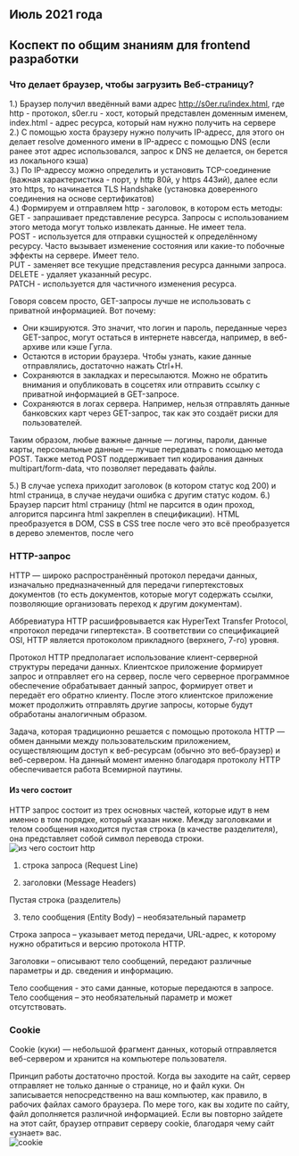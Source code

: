 ## Июль 2021 года
## Коспект по общим знаниям для frontend разработки

### Что делает браузер, чтобы загрузить Веб-страницу?
1.) Браузер получил введённый вами адрес http://s0er.ru/index.html, где 
http - протокол, s0er.ru - хост, который представлен доменным именем, index.html - адрес ресурса, который нам нужно получить на сервере  
2.) С помощью хоста браузеру нужно получить IP-адресс, для этого он делает resolve доменного имени в IP-адресс с помощью DNS (если ранее этот адрес использовался, запрос к DNS не делается, он берется из локального кэша)  
3.) По IP-адрессу можно определить и установить TCP-соединение (важная характеристика - порт, у http 80й, y https 443ий), далее если это https, то начинается TLS Handshake (установка доверенного соединения на основе сертификатов)  
4.) Формируем и отправляем http - заголовок, в котором есть методы:
GET - запрашивает представление ресурса. Запросы с использованием этого метода могут только извлекать данные. Не имеет тела.  
POST - используется для отправки сущностей к определённому ресурсу. Часто вызывает изменение состояния или какие-то побочные эффекты на сервере. Имеет тело.  
PUT - заменяет все текущие представления ресурса данными запроса.  
DELETE - удаляет указанный ресурс.  
PATCH - используется для частичного изменения ресурса.    

Говоря совсем просто, GET-запросы лучше не использовать с приватной информацией. Вот почему:  
- Они кэшируются. Это значит, что логин и пароль, переданные через GET-запрос, могут остаться в интернете навсегда, например, в веб-архиве или кэше Гугла.  
- Остаются в истории браузера. Чтобы узнать, какие данные отправлялись, достаточно нажать Ctrl+H.  
- Сохраняются в закладках и пересылаются. Можно не обратить внимания и опубликовать в соцсетях или отправить ссылку с приватной информацией в GET-запросе.  
- Сохраняются в логах сервера. Например, нельзя отправлять данные банковских карт через GET-запрос, так как это создаёт риски для пользователей.  

Таким образом, любые важные данные — логины, пароли, данные карты, персональные данные — лучше передавать с помощью метода POST. Также метод POST поддерживает тип кодирования данных multipart/form-data, что позволяет передавать файлы.  

5.) В случае успеха приходит заголовок (в котором статус код 200) и html страница, в случае неудачи ошибка с другим статус кодом.
6.) Браузер парсит html страницу (html не парсится в один проход, алгорится парсинга html закреплен в спецификации). HTML преобразуется в DOM, CSS в CSS tree после чего это всё преобразуется в дерево элементов, после чего 

### HTTP-запрос
HTTP — широко распространённый протокол передачи данных, изначально предназначенный для передачи гипертекстовых документов (то есть документов, которые могут содержать ссылки, позволяющие организовать переход к другим документам).  

Аббревиатура HTTP расшифровывается как HyperText Transfer Protocol, «протокол передачи гипертекста». В соответствии со спецификацией OSI, HTTP является протоколом прикладного (верхнего, 7-го) уровня.

Протокол HTTP предполагает использование клиент-серверной структуры передачи данных. Клиентское приложение формирует запрос и отправляет его на сервер, после чего серверное программное обеспечение обрабатывает данный запрос, формирует ответ и передаёт его обратно клиенту. После этого клиентское приложение может продолжить отправлять другие запросы, которые будут обработаны аналогичным образом.  

Задача, которая традиционно решается с помощью протокола HTTP — обмен данными между пользовательским приложением, осуществляющим доступ к веб-ресурсам (обычно это веб-браузер) и веб-сервером. На данный момент именно благодаря протоколу HTTP обеспечивается работа Всемирной паутины.  

#### Из чего состоит
HTTP запрос состоит из трех основных частей, которые идут в нем именно в том порядке, который указан ниже. Между заголовками и телом сообщения находится пустая строка (в качестве разделителя), она представляет собой символ перевода строки.
![из чего состоит http](https://user-images.githubusercontent.com/67102520/123759119-4786af80-d8c8-11eb-8051-6bcac6018a25.png)


1. строка запроса (Request Line)  

2. заголовки (Message Headers)  

Пустая строка (разделитель)  

3. тело сообщения (Entity Body) – необязательный параметр  

Строка запроса – указывает метод передачи, URL-адрес, к которому нужно обратиться и версию протокола HTTP.  

Заголовки – описывают тело сообщений, передают различные параметры и др. сведения и информацию.  

Тело сообщения  - это сами данные, которые передаются в запросе.  Тело сообщения – это необязательный параметр и может отсутствовать.  

### Cookie
Cookie (куки) — небольшой фрагмент данных, который отправляется веб-сервером и хранится на компьютере пользователя.  

Принцип работы достаточно простой. Когда вы заходите на сайт, сервер отправляет не только данные о странице, но и файл куки. Он записывается непосредственно на ваш компьютер, как правило, в рабочих файлах самого браузера. По мере того, как вы ходите по сайту, файл дополняется различной информацией. Если вы повторно зайдете на этот сайт, браузер отправит серверу cookie, благодаря чему сайт «узнает» вас.  
![cookie](https://user-images.githubusercontent.com/67102520/123759509-a2b8a200-d8c8-11eb-90d4-aa85ef22478f.jpg)
